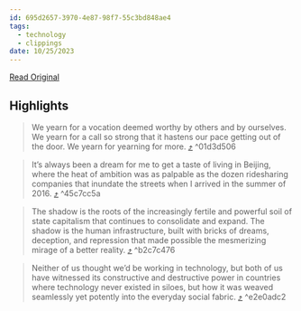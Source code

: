 ```yaml
---
id: 695d2657-3970-4e87-98f7-55c3bd848ae4
tags:
  - technology
  - clippings
date: 10/25/2023
---
```


[Read Original](https://fakepixels.substack.com/p/fkpxls-brave-new-decade?s=w)

## Highlights

> We yearn for a vocation deemed worthy by others and by ourselves. We yearn for a call so strong that it hastens our pace getting out of the door. We yearn for yearning for more. [⤴️](https://omnivore.app/me/fkpxls-brave-new-decade-by-tina-he-fakepixels-18b64d3dfb2#01d3d506-033a-446f-bf39-0d2b0a523ccd)  ^01d3d506

> It’s always been a dream for me to get a taste of living in Beijing, where the heat of ambition was as palpable as the dozen ridesharing companies that inundate the streets when I arrived in the summer of 2016. [⤴️](https://omnivore.app/me/fkpxls-brave-new-decade-by-tina-he-fakepixels-18b64d3dfb2#45c7cc5a-b737-4250-904f-2f44cd71f7e3)  ^45c7cc5a

> The shadow is the roots of the increasingly fertile and powerful soil of state capitalism that continues to consolidate and expand. The shadow is the human infrastructure, built with bricks of dreams, deception, and repression that made possible the mesmerizing mirage of a better reality. [⤴️](https://omnivore.app/me/fkpxls-brave-new-decade-by-tina-he-fakepixels-18b64d3dfb2#b2c7c476-d2a6-4fc7-9cf0-da9e93686e34)  ^b2c7c476

> Neither of us thought we’d be working in technology, but both of us have witnessed its constructive and destructive power in countries where technology never existed in siloes, but how it was weaved seamlessly yet potently into the everyday social fabric. [⤴️](https://omnivore.app/me/fkpxls-brave-new-decade-by-tina-he-fakepixels-18b64d3dfb2#e2e0adc2-7187-4731-b134-d11688d53673)  ^e2e0adc2

